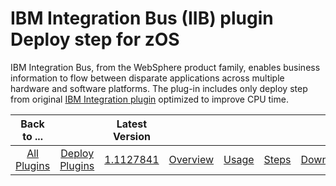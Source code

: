 
# IBM Integration Bus (IIB) plugin Deploy step for zOS

IBM Integration Bus, from the WebSphere product family, enables business information to flow between disparate applications across multiple hardware and software platforms. The plug-in includes only deploy step from original [IBM Integration plugin](https://urbancode.github.io/IBM-UCx-PLUGIN-DOCS/UCD/WebSphereMessageBroker-CMP/) optimized to improve CPU time.

|          Back to ...          |                                |                                                                          Latest Version                                                                          |||||
|:-----------------------------:|:------------------------------:|:----------------------------------------------------------------------------------------------------------------------------------------------------------------:| :---: | :---: | :---: | :---: |
| [All Plugins](../../index.md) | [Deploy Plugins](../README.md) | [1.1127841](https://raw.githubusercontent.com/UrbanCode/IBM-UCD-PLUGINS/main/files/zos-ibm-integration-bus-ucd/ucd-zOS-WebSphereMessageBroker-CMP-1.1127841.zip) |[Overview](overview.md)|[Usage](usage.md)|[Steps](steps.md)|[Downloads](downloads.md)|
